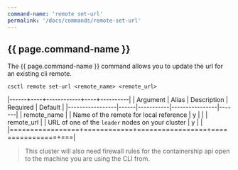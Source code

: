 ```yaml
---
command-name: 'remote set-url'
permalink: '/docs/commands/remote-set-url'
---
```


<h2> {{ page.command-name }} </h2>

The {{ page.command-name }} command allows you to update the url for an existing cli remote.

`csctl remote set-url <remote_name> <remote_url>`

|------+----+------------+----+----------|
| Argument | Alias | Description | Required | Default |
|-----------------|------|-----------|----------------|-------|
| remote_name | | Name of the remote for local reference | y | |
| remote_url | | URL of one of the `leader` nodes on your cluster | y | |
|=================+============+=================+================+===|

> This cluster will also need firewall rules for the containership api open to the machine you are using the CLI from.
